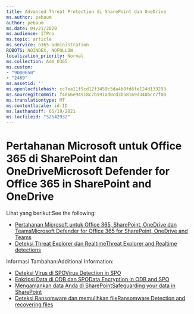 ```yaml
---
title: Advanced Threat Protection di SharePoint dan OneDrive
ms.author: pebaum
author: pebaum
ms.date: 04/21/2020
ms.audience: ITPro
ms.topic: article
ms.service: o365-administration
ROBOTS: NOINDEX, NOFOLLOW
localization_priority: Normal
ms.collection: Adm_O365
ms.custom:
- "9000650"
- "2489"
ms.assetid: ''
ms.openlocfilehash: cc7ea11f9cd12f3459c5da4b0fd6fe124d133293
ms.sourcegitcommit: f4866e94918c7b591ad0cd3b58169d340bcc7f00
ms.translationtype: MT
ms.contentlocale: id-ID
ms.lasthandoff: 05/19/2021
ms.locfileid: "52542932"
---
```

# <a name="microsoft-defender-for-office-365-in-sharepoint-and-onedrive"></a><span data-ttu-id="47270-102">Pertahanan Microsoft untuk Office 365 di SharePoint dan OneDrive</span><span class="sxs-lookup"><span data-stu-id="47270-102">Microsoft Defender for Office 365 in SharePoint and OneDrive</span></span>

<span data-ttu-id="47270-103">Lihat yang berikut:</span><span class="sxs-lookup"><span data-stu-id="47270-103">See the following:</span></span>
- [<span data-ttu-id="47270-104">Pertahanan Microsoft untuk Office 365, SharePoint, OneDrive dan Teams</span><span class="sxs-lookup"><span data-stu-id="47270-104">Microsoft Defender for Office 365 for SharePoint, OneDrive and Teams</span></span>](/microsoft-365/security/office-365-security/atp-for-spo-odb-and-teams)
- [<span data-ttu-id="47270-105">Deteksi Threat Explorer dan Realtime</span><span class="sxs-lookup"><span data-stu-id="47270-105">Threat Explorer and Realtime detections</span></span>](/microsoft-365/security/office-365-security/threat-explorer-views)


<span data-ttu-id="47270-106">Informasi Tambahan:</span><span class="sxs-lookup"><span data-stu-id="47270-106">Additional Information:</span></span>

- [<span data-ttu-id="47270-107">Deteksi Virus di SPO</span><span class="sxs-lookup"><span data-stu-id="47270-107">Virus Detection in SPO</span></span>](/microsoft-365/security/office-365-security/virus-detection-in-spo)</br>
- [<span data-ttu-id="47270-108">Enkripsi Data di ODB dan SPO</span><span class="sxs-lookup"><span data-stu-id="47270-108">Data Encryption in ODB and SPO</span></span>](/microsoft-365/compliance/data-encryption-in-odb-and-spo)</br>
- [<span data-ttu-id="47270-109">Mengamankan data Anda di SharePoint</span><span class="sxs-lookup"><span data-stu-id="47270-109">Safeguarding your data in SharePoint</span></span>](/sharepoint/safeguarding-your-data)</br>
- [<span data-ttu-id="47270-110">Deteksi Ransomware dan memulihkan file</span><span class="sxs-lookup"><span data-stu-id="47270-110">Ransomware Detection and recovering files</span></span>](https://support.office.com/article/Ransomware-detection-and-recovering-your-files-0d90ec50-6bfd-40f4-acc7-b8c12c73637f)